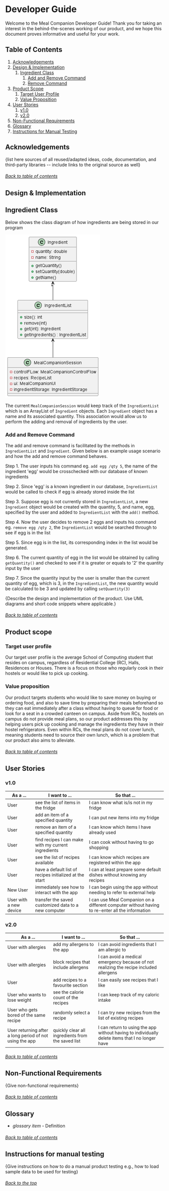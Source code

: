 # Developer Guide
Welcome to the Meal Companion Developer Guide! Thank you for taking an interest in the behind-the-scenes working of our product, and we hope this document proves informative and useful for your work.

## Table of Contents
1. [Acknowledgements](#acknowledgements)
2. [Design & Implementation](#design--implementation)
    1. [Ingredient Class](#Ingredient-Class)
       1. [Add and Remove Command](#add-and-remove-command)
       2. [Remove Command](#remove-command)
3. [Product Scope](#product-scope)
    1. [Target User Profile](#target-user-profile)
    2. [Value Proposition](#value-proposition)
4. [User Stories](#user-stories)
    1. [v1.0](#v10)
    2. [v2.0](#v20)
5. [Non-Functional Requirements](#non-functional-requirements)
6. [Glossary](#glossary)
7. [Instructions for Manual Testing](#instructions-for-manual-testing)

## Acknowledgements

{list here sources of all reused/adapted ideas, code, documentation, and third-party libraries -- include links to the original source as well}

###### [Back to table of contents](#table-of-contents)

## Design & Implementation

## Ingredient Class

Below shows the class diagram of how ingredients are being stored in our program

![IngredientUML.png](images/IngredientUML.png)

The current `MealCompanionSession` would keep track of the `IngredientList` which is an ArrayList of `Ingredient` objects. Each `Ingredient` object has a name and its associated quantity. This association would allow us to perform the adding and removal of ingredients by the user.

### Add and Remove Command

The add and remove command is facilitated by the methods in `IngredientList` and `Ingredient`. Given below is an example usage scenario and how the add and remove command behaves.

Step 1. The user inputs his command eg. `add egg /qty 5`, the name of the ingredient 'egg' would be crosschecked with our database of known ingredients

Step 2. Since 'egg' is a known ingredient in our database, `IngredientList` would be called to check if egg is already stored inside the list

Step 3. Suppose egg is not currently stored in `IngredientList`, a new `Ingredient` object would be created with the quantity, 5, and name, egg, specified by the user and added to `IngredientList` with the `add()` method.

Step 4. Now the user decides to remove 2 eggs and inputs his command eg. `remove egg /qty 2`, the `IngredientList` would be searched through to see if egg is in the list

Step 5. Since egg is in the list, its corresponding index in the list would be generated. 

Step 6. The current quantity of egg in the list would be obtained by calling `getQuantity()` and checked to see if it is greater or equals to '2' the quantity input by the user

Step 7. Since the quantity input by the user is smaller than the current quantity of egg, which is 3, in the `IngredientList`, the new quantity would be calculated to be 3 and updated by calling `setQuantity(3)` 


{Describe the design and implementation of the product. Use UML diagrams and short code snippets where applicable.}

###### [Back to table of contents](#table-of-contents)

## Product scope
### Target user profile
Our target user profile is the average School of Computing student that resides on campus, regardless of Residential College (RC), Halls, Residences or Houses. There is a focus on those who regularly cook in their hostels or would like to pick up cooking.

### Value proposition
Our product targets students who would like to save money on buying or ordering food, and also to save time by preparing their meals beforehand so they can eat immediately after a class without having to queue for food or look for a seat in a crowded canteen on campus. Aside from RCs, hostels on campus do not provide meal plans, so our product addresses this by helping users pick up cooking and manage the ingredients they have in their hostel refrigerators. Even within RCs, the meal plans do not cover lunch, meaning students need to source their own lunch, which is a problem that our product also aims to alleviate.

###### [Back to table of contents](#table-of-contents)

## User Stories

### v1.0

| As a ... | I want to ... | So that ... |
| -------- | ------------- | ----------- |
| User | see the list of items in the fridge | I can know what is/is not in my fridge |
| User | add an item of a specified quantity | I can put new items into my fridge |
| User | remove an item of a specified quantity | I can know which items I have already used |
| User | find recipes I can make with my current ingredients | I can cook without having to go shopping |
| User | see the list of recipes available | I can know which recipes are registered within the app |
| User | have a default list of recipes initialized at the start | I can at least prepare some default dishes without knowing any recipes |
| New User | immediately see how to interact with the app | I can begin using the app without needing to refer to external help |
| User with a new device | transfer the saved customized data to a new computer | I can use Meal Companion on a different computer without having to re-enter all the information |

### v2.0

| As a ... | I want to ... | So that ... |
| -------- | ------------- | ----------- |
| User with allergies | add my allergens to the app | I can avoid ingredients that I am allergic to |
| User with allergies | block recipes that include allergens | I can avoid a medical emergency because of not realizing the recipe included allergens |
| User | add recipes to a favourite section | I can easily see recipes that I like |
| User who wants to lose weight | see the calorie count of the recipes | I can keep track of my caloric intake |
| User who gets bored of the same recipe | randomly select a recipe | I can try new recipes from the list of existing recipes |
| User returning after a long period of not using the app | quickly clear all ingredients from the saved list | I can return to using the app without having to individually delete items that I no longer have |

###### [Back to table of contents](#table-of-contents)

## Non-Functional Requirements

{Give non-functional requirements}

###### [Back to table of contents](#table-of-contents)

## Glossary

* *glossary item* - Definition

###### [Back to table of contents](#table-of-contents)

## Instructions for manual testing

{Give instructions on how to do a manual product testing e.g., how to load sample data to be used for testing}

###### [Back to the top](#developer-guide)

